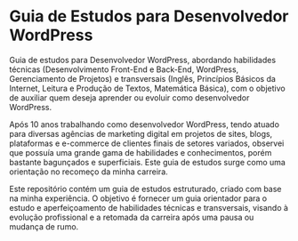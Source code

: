 # Guia de Estudos para Desenvolvedor WordPress
Guia de estudos para Desenvolvedor WordPress, abordando habilidades técnicas (Desenvolvimento Front-End e Back-End, WordPress, Gerenciamento de Projetos) e transversais (Inglês, Princípios Básicos da Internet, Leitura e Produção de Textos, Matemática Básica), com o objetivo de auxiliar quem deseja aprender ou evoluir como desenvolvedor WordPress.

Após 10 anos trabalhando como desenvolvedor WordPress, tendo atuado para diversas agências de marketing digital em projetos de sites, blogs, plataformas e e-commerce de clientes finais de setores variados, observei que possuía uma grande gama de habilidades e conhecimentos, porém bastante bagunçados e superficiais. Este guia de estudos surge como uma orientação no recomeço da minha carreira.

Este repositório contém um guia de estudos estruturado, criado com base na minha experiência. O objetivo é fornecer um guia orientador para o estudo e aperfeiçoamento de habilidades técnicas e transversais, visando à evolução profissional e a retomada da carreira após uma pausa ou mudança de rumo.
